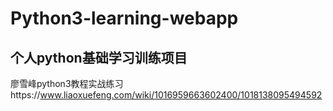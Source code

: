 # Python3-learning-webapp
## 个人python基础学习训练项目
廖雪峰python3教程实战练习https://www.liaoxuefeng.com/wiki/1016959663602400/1018138095494592